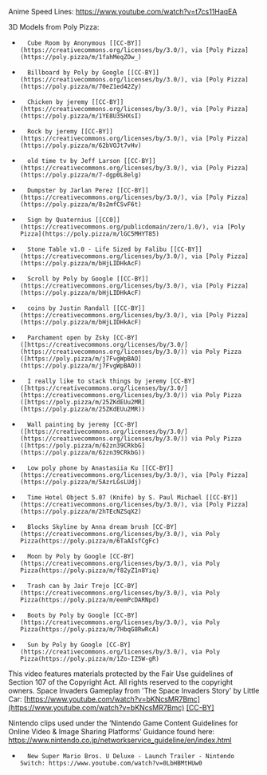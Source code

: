 Anime Speed Lines: https://www.youtube.com/watch?v=t7cs11HaqEA

3D Models from Poly Pizza:
-       Cube Room by Anonymous [[CC-BY]](https://creativecommons.org/licenses/by/3.0/), via [Poly Pizza](https://poly.pizza/m/1fahMeqZOw_)
-       Billboard by Poly by Google [[CC-BY]](https://creativecommons.org/licenses/by/3.0/), via [Poly Pizza](https://poly.pizza/m/70eZ1ed42Zy)
-       Chicken by jeremy [[CC-BY]](https://creativecommons.org/licenses/by/3.0/), via [Poly Pizza](https://poly.pizza/m/1YE8U35HXsI)
-       Rock by jeremy [[CC-BY]](https://creativecommons.org/licenses/by/3.0/), via [Poly Pizza](https://poly.pizza/m/62bVOJt7vHv)
-       old time tv by Jeff Larson [[CC-BY]](https://creativecommons.org/licenses/by/3.0/), via [Poly Pizza](https://poly.pizza/m/7-dgp0L8elg)
-       Dumpster by Jarlan Perez [[CC-BY]](https://creativecommons.org/licenses/by/3.0/), via [Poly Pizza](https://poly.pizza/m/8s2mfCSvF6t)
-       Sign by Quaternius [[CC0]](https://creativecommons.org/publicdomain/zero/1.0/), via [Poly Pizza](https://poly.pizza/m/lGC5MHYT85)
-       Stone Table v1.0 - Life Sized by Falibu [[CC-BY]](https://creativecommons.org/licenses/by/3.0/), via [Poly Pizza](https://poly.pizza/m/bHjLIDHkAcF)
-       Scroll by Poly by Google [[CC-BY]](https://creativecommons.org/licenses/by/3.0/), via [Poly Pizza](https://poly.pizza/m/bHjLIDHkAcF)
-       coins by Justin Randall [[CC-BY]](https://creativecommons.org/licenses/by/3.0/), via [Poly Pizza](https://poly.pizza/m/bHjLIDHkAcF)
-       Parchament open by Zsky [CC-BY] ([https://creativecommons.org/licenses/by/3.0/](https://creativecommons.org/licenses/by/3.0/)) via Poly Pizza ([https://poly.pizza/m/j7FvgWpBAO](https://poly.pizza/m/j7FvgWpBAO))
-       I really like to stack things by jeremy [CC-BY] ([https://creativecommons.org/licenses/by/3.0/](https://creativecommons.org/licenses/by/3.0/)) via Poly Pizza ([https://poly.pizza/m/25ZKdEUu2MR](https://poly.pizza/m/25ZKdEUu2MR))
-       Wall painting by jeremy [CC-BY] ([https://creativecommons.org/licenses/by/3.0/](https://creativecommons.org/licenses/by/3.0/)) via Poly Pizza ([https://poly.pizza/m/62zn39CRkbG](https://poly.pizza/m/62zn39CRkbG))
-       Low poly phone by Anastasiia Ku [[CC-BY]](https://creativecommons.org/licenses/by/3.0/), via [Poly Pizza](https://poly.pizza/m/5AzrLGsLUdj)
-       Time Hotel Object 5.07 (Knife) by S. Paul Michael [[CC-BY]](https://creativecommons.org/licenses/by/3.0/), via [Poly Pizza](https://poly.pizza/m/2hTEcNZSqX2)
-       Blocks Skyline by Anna dream brush [CC-BY](https://creativecommons.org/licenses/by/3.0/), via Poly Pizza(https://poly.pizza/m/6TaAIsfCgFc)
-       Moon by Poly by Google [CC-BY](https://creativecommons.org/licenses/by/3.0/), via Poly Pizza(https://poly.pizza/m/f82yZ1n8Yiq)
-       Trash can by Jair Trejo [CC-BY](https://creativecommons.org/licenses/by/3.0/), via Poly Pizza(https://poly.pizza/m/eemPcDARNpd)
-       Boots by Poly by Google [CC-BY](https://creativecommons.org/licenses/by/3.0/), via Poly Pizza(https://poly.pizza/m/7HbqG8RwRcA)
-       Sun by Poly by Google [CC-BY](https://creativecommons.org/licenses/by/3.0/), via Poly Pizza(https://poly.pizza/m/1Zo-IZ5W-gR)


This video features materials protected by the Fair Use guidelines of Section 107 of the Copyright Act. All rights reserved to the copyright owners.
Space Invaders Gameplay from 'The Space Invaders Story' by Little Car:      [https://www.youtube.com/watch?v=bKNcsMR7Bmc](https://www.youtube.com/watch?v=bKNcsMR7Bmc) [[CC-BY]](https://creativecommons.org/licenses/by/3.0/)

Nintendo clips used under the ’Nintendo Game Content Guidelines for Online Video & Image Sharing Platforms’ Guidance found here: https://www.nintendo.co.jp/networkservice_guideline/en/index.html

-       New Super Mario Bros. U Deluxe - Launch Trailer - Nintendo Switch: https://www.youtube.com/watch?v=0LbHBMtHUw0